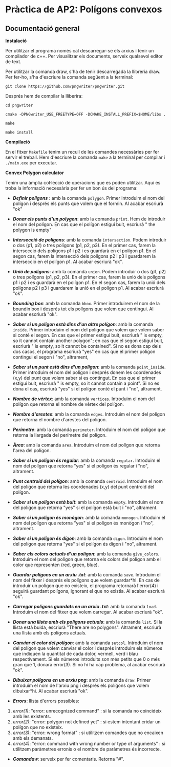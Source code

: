 # Pràctica de AP2: Polígons convexos
## Documentació general

**Instalació**

Per utilitzar el programa només cal descarregar-se els arxius i tenir un compilador de c++. Per visualitzar els documents, serveix qualsevol editor de text.

Per utilitzar la comanda draw, s'ha de tenir descarregada la llibreria draw. Per fer-ho, s'ha d'escriure la comanda següent a la terminal:

`git clone https://github.com/pngwriter/pngwriter.git`

Després hem de compilar la lliberira:

`cd pngwriter`

`cmake -DPNGwriter_USE_FREETYPE=OFF -DCMAKE_INSTALL_PREFIX=$HOME/libs .`

`make`

`make install`


**Compilació**

En el fitxer `Makefile` tenim un recull de les comandes necessàries per fer servir el treball. Hem d'escriure la comanda `make` a la terminal per compilar i `./main.exe` per executar.


**Convex Polygon calculator**

Tenim una àmplia col·lecció de operacions que es poden utilitzar. Aquí es troba la informació necessària per fer un bon ús del programa:

* **_Definir poligons_** : amb la comanda `polygon`. Primer introduim el nom del polígon i després els punts que volem que el formin. Al acabar escriurà "ok"
* **_Donar els punts d'un polygon_**: amb la comanda `print`. Hem de introduir el nom del polígon. En cas que el polígon estigui buit, escriurà " the polygon is empty"
* **_Intersecció de polígons_**: amb la comanda `intersection`. Podem introduir o dos (p1, p2) o tres polígons (p1, p2, p3). En el primer cas, farem la intersecció dels polígons p1 i p2 i es guardarà en el polígon p1. En el segon cas, farem la intersecció dels poligons p2 i p3 i guardarem la intersecció en el polígon p1. Al acabar escriurà "ok".
* **_Unió de polígons_**: amb la comanda `union`. Podem introduir o dos (p1, p2) o tres polígons (p1, p2, p3). En el primer cas, farem la unió dels polígons p1 i p2 i es guardarà en el polígon p1. En el segon cas, farem la unió dels poligons p2 i p3 i guardarem la unió en el polígon p1. Al acabar escriurà "ok".
* **_Bounding box_**: amb la comanda `bbox`. Primer introduirem el nom de la boundin box i després tot els polígons que volem que contingui. Al acabar escriurà "ok".
* **_Saber si un polígon està dins d'un altre polígon_**: amb la comanda `inside`. Primer introduim el nom del polígon que volem que volem saber si conté el segon. En cas que el primer estigui buit, escriurà " is empty, so it cannot contain another polygon"; en cas que el segon estigui buit, escriurà " is empty, so it cannot be contained". Si no es dona cap dels dos casos, el programa escriurà "yes" en cas que el primer polígon contingui el segon i "no", altrament,
* **_Saber si un punt està dins d'un polígon_**: amb la comanda `point_inside`. Primer introduim el nom del polígon i després donem les coordenades (x,y) del punt que volem saber si es contingut. En cas que el primer estigui buit, escriurà " is empty, so it cannot contain a point". Si no es dona el cas, escriurà "yes" si el polígon conté el punt i "no", altrament.
* **_Nombre de vèrtex_**: amb la comanda `vertices`. Introduim el nom del polígon que retorna el nombre de vèrtex del polígon.
* **_Nombre d'arestes_**: amb la comanda `edges`. Introduim el nom del polígon que retorna el nombre d'arestes del polígon.
* **_Perímetre_**: amb la comanda `perimeter`. Introduim el nom del polígon que retorna la llargada del perímetre del polígon.
* **_Àrea_**: amb la comanda `area`. Introduim el nom del polígon que retorna l'area del polígon.
* **_Saber si un polígon és regular_**: amb la comanda `regular`. Introduim el nom del polígon que retorna "yes" si el polígon és regular i "no", altrament.
* **_Punt centroid del polígon_**: amb la comanda `centroid`. Introduim el nom del polígon que retorna les coordenades (x,y) del punt centroid del polígon.
* **_Saber si un polígon està buit_**: amb la comanda `empty`. Introduim el nom del polígon que retorna "yes" si el polígon està buit i "no", altrament.
* **_Saber si un polígon és monògon_**: amb la comanda `monogon`. Introduim el nom del polígon que retorna "yes" si el polígon és monògon i "no", altrament.
* **_Saber si un polígon és dígon_**: amb la comanda `digon`. Introduim el nom del polígon que retorna "yes" si el polígon és dígon i "no", altrament.
* **_Saber els colors actuals d'un polígon_**: amb la comanda `give_colors`. Introduim el nom del polígon que retorna els colors del polígon amb el color que representen (red, green, blue).
* **_Guardar polígons en un arxiu .txt_**: amb la comanda `save`. Introduim el nom del fitxer i després els polígons que volem guardar*hi. En cas de introduir un polígon que no existeix, el programa retornarà l'error(4) i seguirà guardant polígons, ignorant el que no existia. Al acabar escriurà "ok".
* **_Carregar polígons guardats en un arxiu .txt_**: amb la comanda `load`. Introduim el nom del fitxer que volem carregar. Al acabar escriurà "ok".
* **_Donar una llista amb els polígons actuals_**: amb la comanda `list`. Si la llista està buida, escriurà "There are no polygons". Altrament, escriurà una llista amb els polígons actuals.
* **_Canviar el color del polígon_**: amb la comanda `setcol`. Introduim el nom del polígon que volem canviar el color i després introduim els números que indiquen la quantitat de cada dolor, vermell, verd i blau respectivament. Si els números introduits son més petits que 0 o més gran que 1, donarà error(3). Si no hi ha cap problema, al acabar escriurà "ok".
* **_Dibuixar polígons en un arxiu png_**: amb la comanda `draw`. Primer introduim el nom de l'arxiu png i després els polígons que volem dibuixar*hi. Al acabar escriurà "ok".

* **_Errors_**: llista d'errors possibles:
 1. _error(1)_: "error: unrecognized command" : si la comanda no coincideix amb les existents.
 2. _error(2)_: "error: polygon not defined yet" : si estem intentant cridar un polígon que no existeix.
 3. _error(3)_: "error: wrong format" : si utilitzem comandes que no encaixen amb els demanats.
 4. _error(4)_: "error: command with wrong number or type of arguments" : si utilitzem paràmetres erronis o el nombre de paràmetres és incorrecte.

* **_Comanda `#`_**: serveix per fer comentaris. Retorna "#".
